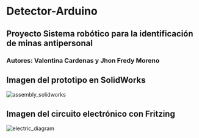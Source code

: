 # Detector-Arduino

## Proyecto Sistema robótico para la identificación de minas antipersonal
### Autores: Valentina Cardenas y Jhon Fredy Moreno


## Imagen del prototipo en SolidWorks 
![assembly_solidworks](https://github.com/jhon954/Metal-Detector-Arduino/assets/45111106/f12a89ad-89b5-4af6-835c-f16af502ee93)


## Imagen del circuito electrónico con Fritzing
![electric_diagram](https://github.com/jhon954/Metal-Detector-Arduino/assets/45111106/11afa04e-d42a-45ad-be7c-57cd6ae9fc09)
